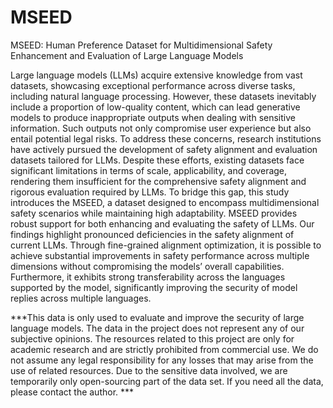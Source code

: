 # MSEED
MSEED: Human Preference Dataset for Multidimensional Safety Enhancement and Evaluation of Large Language Models

Large language models (LLMs) acquire extensive knowledge from vast datasets, showcasing exceptional performance across diverse tasks, including natural language processing. However, these datasets inevitably include a proportion of low-quality content, which can lead generative models to produce inappropriate outputs when dealing with sensitive information. Such outputs not only compromise user experience but also entail potential legal risks. To address these concerns, research institutions have actively pursued the development of safety alignment and evaluation datasets tailored for LLMs. Despite these efforts, existing datasets face significant limitations in terms of scale, applicability, and coverage, rendering them insufficient for the comprehensive safety alignment and rigorous evaluation required by LLMs. To bridge this gap, this study introduces the MSEED, a dataset designed to encompass multidimensional safety scenarios while maintaining high adaptability. MSEED provides robust support for both enhancing and evaluating the safety of LLMs. Our findings highlight pronounced deficiencies in the safety alignment of current LLMs. Through fine-grained alignment optimization, it is possible to achieve substantial improvements in safety performance across multiple dimensions without compromising the models’ overall capabilities. Furthermore, it exhibits strong transferability across the languages supported by the model, significantly improving the security of model replies across multiple languages.


***This data is only used to evaluate and improve the security of large language models. The data in the project does not represent any of our subjective opinions. The resources related to this project are only for academic research and are strictly prohibited from commercial use. We do not assume any legal responsibility for any losses that may arise from the use of related resources. Due to the sensitive data involved, we are temporarily only open-sourcing part of the data set. If you need all the data, please contact the author. ***
